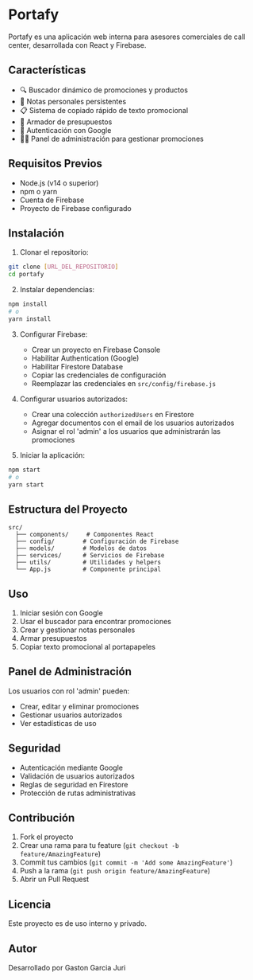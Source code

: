 # Portafy

Portafy es una aplicación web interna para asesores comerciales de call center, desarrollada con React y Firebase.

## Características

- 🔍 Buscador dinámico de promociones y productos
- 📝 Notas personales persistentes
- 📋 Sistema de copiado rápido de texto promocional
- 🛒 Armador de presupuestos
- 🔐 Autenticación con Google
- 👨‍💼 Panel de administración para gestionar promociones

## Requisitos Previos

- Node.js (v14 o superior)
- npm o yarn
- Cuenta de Firebase
- Proyecto de Firebase configurado

## Instalación

1. Clonar el repositorio:
```bash
git clone [URL_DEL_REPOSITORIO]
cd portafy
```

2. Instalar dependencias:
```bash
npm install
# o
yarn install
```

3. Configurar Firebase:
   - Crear un proyecto en Firebase Console
   - Habilitar Authentication (Google)
   - Habilitar Firestore Database
   - Copiar las credenciales de configuración
   - Reemplazar las credenciales en `src/config/firebase.js`

4. Configurar usuarios autorizados:
   - Crear una colección `authorizedUsers` en Firestore
   - Agregar documentos con el email de los usuarios autorizados
   - Asignar el rol 'admin' a los usuarios que administrarán las promociones

5. Iniciar la aplicación:
```bash
npm start
# o
yarn start
```

## Estructura del Proyecto

```
src/
  ├── components/     # Componentes React
  ├── config/        # Configuración de Firebase
  ├── models/        # Modelos de datos
  ├── services/      # Servicios de Firebase
  ├── utils/         # Utilidades y helpers
  └── App.js         # Componente principal
```

## Uso

1. Iniciar sesión con Google
2. Usar el buscador para encontrar promociones
3. Crear y gestionar notas personales
4. Armar presupuestos
5. Copiar texto promocional al portapapeles

## Panel de Administración

Los usuarios con rol 'admin' pueden:
- Crear, editar y eliminar promociones
- Gestionar usuarios autorizados
- Ver estadísticas de uso

## Seguridad

- Autenticación mediante Google
- Validación de usuarios autorizados
- Reglas de seguridad en Firestore
- Protección de rutas administrativas

## Contribución

1. Fork el proyecto
2. Crear una rama para tu feature (`git checkout -b feature/AmazingFeature`)
3. Commit tus cambios (`git commit -m 'Add some AmazingFeature'`)
4. Push a la rama (`git push origin feature/AmazingFeature`)
5. Abrir un Pull Request

## Licencia

Este proyecto es de uso interno y privado.

## Autor

Desarrollado por Gaston Garcia Juri 